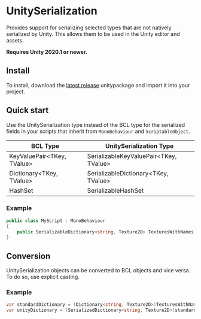 # UnitySerialization

Provides support for serializing selected types that are not natively serialized by Unity. This allows them to be used in the Unity editor and assets.

**Requires Unity 2020.1 or newer.**

## Install

To install, download the [latest release](https://github.com/jonathanpotts/UnitySerialization/releases) unitypackage and import it into your project.

## Quick start

Use the UnitySerialization type instead of the BCL type for the serialized fields in your scripts that inherit from `MonoBehaviour` and `ScriptableObject`.

| BCL Type | UnitySerialization Type |
| --- | --- |
| KeyValuePair<TKey, TValue> | SerializableKeyValuePair<TKey, TValue> | 
| Dictionary<TKey, TValue> | SerializableDictionary<TKey, TValue> |
| HashSet<T> | SerializableHashSet<T> |

### Example

```cs
public class MyScript : MonoBehaviour
{
    public SerializableDictionary<string, Texture2D> TexturesWithNames;
}
```

## Conversion

UnitySerialization objects can be converted to BCL objects and vice versa. To do so, use explicit casting.

### Example

```cs
var standardDictionary = (Dictionary<string, Texture2D>)TexturesWithNames;
var unityDictionary = (SerializedDictionary<string, Texture2D>)standardDictionary;
```
